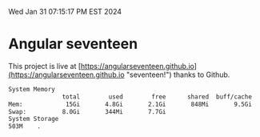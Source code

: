 Wed Jan 31 07:15:17 PM EST 2024

# Angular seventeen


This project is live at [https://angularseventeen.github.io](https://angularseventeen.github.io "seventeen!") thanks to Github.

```bash
System Memory
               total        used        free      shared  buff/cache   available
Mem:            15Gi       4.8Gi       2.1Gi       848Mi       9.5Gi        10Gi
Swap:          8.0Gi       344Mi       7.7Gi
System Storage
503M	.
```
```bash
